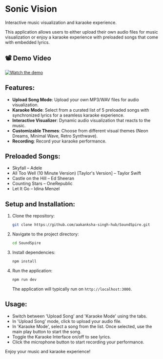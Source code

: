 # Sonic Vision

Interactive music visualization and karaoke experience.

This application allows users to either upload their own audio files for music visualization or enjoy a karaoke experience with preloaded songs that come with embedded lyrics.

## 📽️ Demo Video

[![Watch the demo](https://img.youtube.com/vi/HJd6JR0qQXs/0.jpg)](https://youtu.be/HJd6JR0qQXs)


## Features:
- **Upload Song Mode**: Upload your own MP3/WAV files for audio visualization.
- **Karaoke Mode**: Select from a curated list of 5 preloaded songs with synchronized lyrics for a seamless karaoke experience.
- **Interactive Visualizer**: Dynamic audio visualization that reacts to the music.
- **Customizable Themes**: Choose from different visual themes (Neon Dreams, Minimal Wave, Retro Synthwave).
- **Recording**: Record your karaoke performance.

## Preloaded Songs:
- Skyfall – Adele
- All Too Well (10 Minute Version) [Taylor's Version] – Taylor Swift
- Castle on the Hill – Ed Sheeran
- Counting Stars – OneRepublic
- Let It Go – Idina Menzel

## Setup and Installation:
1. Clone the repository:
   ```bash
   git clone https://github.com/aakanksha-singh-hub/SoundSpire.git
   ```
2. Navigate to the project directory:
   ```bash
   cd SoundSpire
   ```
3. Install dependencies:
   ```bash
   npm install
   ```
4. Run the application:
   ```bash
   npm run dev
   ```
   The application will typically run on `http://localhost:3000`.

## Usage:
- Switch between 'Upload Song' and 'Karaoke Mode' using the tabs.
- In 'Upload Song' mode, click to upload your audio file.
- In 'Karaoke Mode', select a song from the list. Once selected, use the main play button to start the song.
- Toggle the Karaoke Interface on/off to see lyrics.
- Click the microphone button to start recording your performance.

Enjoy your music and karaoke experience!
